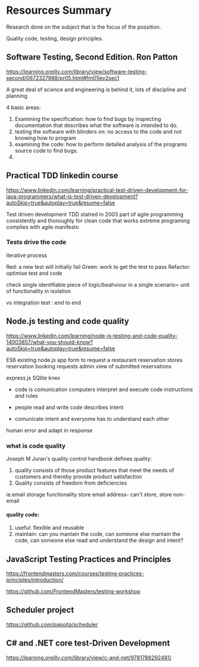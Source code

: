 # Resources Summary

Research done on the subject that is the focus of the possition. 

Quality code, testing, design principles.

## Software Testing, Second Edition. Ron Patton

https://learning.oreilly.com/library/view/software-testing-second/0672327988/pr05.html#fm01lev2sec1

A great deal of science and engineering is behind it, lots of discipline and planning

4 basic areas: 
1. Examining the specification: how to find bugs by inspecting documentation that describes what the software is intended to do.
2. testing the software with blinders on: no access to the code and not knowing how to program
3. examining the code: how to perform detailed analysis of the programs source code to find bugs.
4. 


## Practical TDD linkedin course

https://www.linkedin.com/learning/practical-test-driven-development-for-java-programmers/what-is-test-driven-development?autoSkip=true&autoplay=true&resume=false

Test driven development TDD statred in 2003
part of agile programming
consistently and thoroughly for clean code that works
extreme programing complies with agile manifesto


### Tests drive the code

iterative process

Red: a new test will initially fail
Green: work to get the test to pass
Refactor: optimise test and code

check single identifiable piece of logic/beahviour in a single scenario= unit of functionality in isolation

vs integration test : end to end

## Node.js testing and code quality

https://www.linkedin.com/learning/node-js-testing-and-code-quality-14003857/what-you-should-know?autoSkip=true&autoplay=true&resume=false

ES6
existing node.js app
form to request a restaurant reservation
stores reservation booking requests
admin view of submitted reservations

express.js
SQlite knex

- code is comunication
  computers interpret and execute code
  instructions and rules
- people read and write code
  describes intent

- comunicate intent and everyome has to understand each other

human error and adapt in response

### what is code quality
Joseph M Juran's quality control handbook defines quality: 
1. quality consists of those product features that meet the needs of customers and thereby provide product satisfaction
2. Quality consists of freedom from deficiencies


ie.email storage functionality
store email address- can't store, store non-email

#### quality code: 
1. useful: flexible and reusable
2. maintain: can you mantain the code, can someone else mantain the code, can someone else read and understand the design and intent?

## JavaScript Testing Practices and Principles

https://frontendmasters.com/courses/testing-practices-principles/introduction/

https://github.com/FrontendMasters/testing-workshop

## Scheduler project

https://github.com/papoita/scheduler

## C# and .NET core test-Driven Development

https://learning.oreilly.com/library/view/c-and-net/9781788292481/
